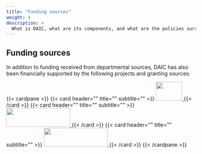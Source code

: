 ```yaml
---
title: "Funding sources"
weight: 4
description: >
  What is DAIC, what are its components, and what are the policies surrounding its use?
---
```


## Funding sources
In addition to funding received from departmental sources, DAIC has also been financially supported by the following projects and granting sources:

{{< cardpane >}}
  {{< card header="" title="" subtitle=""  >}}
  <a href="https://www.nwo.nl/en/researchprogrammes/nwo-talent-programme/projects-vidi">
	  <img src="https://bscs.umcg.nl/nl/wp-content/uploads/sites/2/2022/07/VIDI2.png" height=50 width=70/>
  </a>
  {{< /card >}}
  {{< card header="" title="" subtitle=""  >}}
  <a href="https://research-and-innovation.ec.europa.eu/funding/funding-opportunities/funding-programmes-and-open-calls/horizon-2020_en">
	  <img src="https://www.tbvi.eu/wp-content/uploads/2019/03/EU-H2020-logo.png" height=50 width=170>
  </a>
  {{< /card >}}
  {{< card header="" title="" subtitle=""  >}}
  <a href="https://www.epistemic-ai.eu/home">
	  <img src="https://lh5.googleusercontent.com/ZsNxsQsyARMx4hFHpd5aBuT_c8t1L1OXkCN3QI9x9bCjQI0alin9tLXz3jvsmautWKu5cvkDjsXDum2BPRZehOM=w16383" height=50 width=170 />
  </a>
  {{< /card >}}
{{< /cardpane >}}

